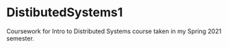 # DistibutedSystems1
Coursework for Intro to Distributed Systems course taken in my Spring 2021 semester.
